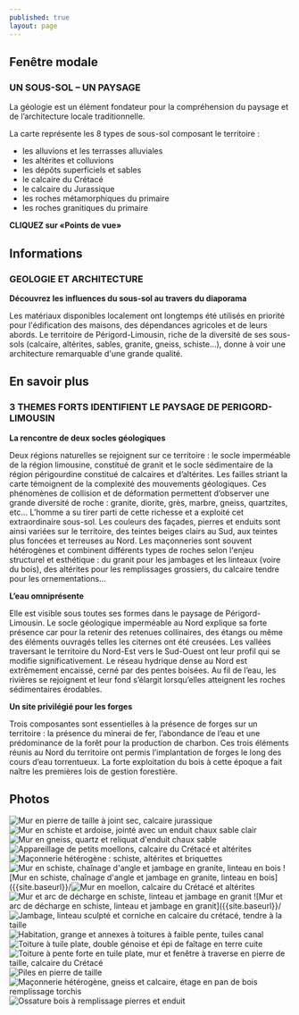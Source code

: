 ```yaml
---
published: true
layout: page
---
```


## Fenêtre modale

### UN SOUS-SOL – UN PAYSAGE

La géologie est un élément fondateur pour la compréhension du paysage et de l’architecture locale traditionnelle.

La carte représente les 8 types de sous-sol composant le territoire :

- les alluvions et les terrasses alluviales 
- les altérites et colluvions
- les dépôts superficiels et sables
- le calcaire du Crétacé
- le calcaire du Jurassique
- les roches métamorphiques du primaire
- les roches granitiques du primaire

**CLIQUEZ sur «Points de vue»**

## Informations

### GEOLOGIE ET ARCHITECTURE

**Découvrez les influences du sous-sol au travers du diaporama**

Les matériaux disponibles localement ont longtemps été utilisés en priorité pour l'édification des maisons, des dépendances agricoles et de leurs abords. Le territoire de Périgord-Limousin, riche de la diversité de ses sous-sols (calcaire, altérites, sables, granite, gneiss, schiste...), donne à voir une architecture remarquable d'une grande qualité.

## En savoir plus

### 3 THEMES FORTS IDENTIFIENT LE PAYSAGE DE PERIGORD-LIMOUSIN

**La rencontre de deux socles géologiques**

Deux régions naturelles se rejoignent sur ce territoire : le socle imperméable de la région limousine, constitué de granit et le socle sédimentaire de la région périgourdine constitué de calcaires et d’altérites. Les failles striant la carte témoignent de la complexité des mouvements géologiques. Ces phénomènes de collision et de déformation permettent d’observer une grande diversité de roche : granite, diorite, grès, marbre, gneiss, quartzites, etc… L’homme a su tirer parti de cette richesse et a exploité cet extraordinaire sous-sol. Les couleurs des façades, pierres et enduits sont ainsi variées sur le territoire, des teintes beiges clairs au Sud, aux teintes plus foncées et terreuses au Nord. Les maçonneries sont souvent hétérogènes et combinent différents types de roches selon l'enjeu structurel et esthétique : du granit pour les jambages et les linteaux (voire du bois), des altérites pour les remplissages grossiers, du calcaire tendre pour les ornementations...

**L’eau omniprésente**

Elle est visible sous toutes ses formes dans le paysage de Périgord-Limousin. Le socle géologique imperméable au Nord explique sa forte présence car pour la retenir des retenues collinaires, des étangs ou même des éléments ouvragés telles les citernes ont été creusées. Les vallées traversant le territoire du Nord-Est vers le Sud-Ouest ont leur profil qui se modifie significativement. Le réseau hydrique dense au Nord est extrêmement encaissé, cerné par des pentes boisées. Au fil de l’eau, les rivières se rejoignent et leur fond s’élargit lorsqu’elles atteignent les roches sédimentaires érodables.

**Un site privilégié pour les forges**

Trois composantes sont essentielles à la présence de forges sur un territoire : la présence du minerai de fer, l’abondance de l’eau et une prédominance de la forêt pour la production de charbon. Ces trois éléments réunis au Nord du territoire ont permis l’implantation de forges le long des cours d’eau torrentueux. La forte exploitation du bois à cette époque a fait naître les premières lois de gestion forestière.

## Photos
![Mur en pierre de taille à joint sec, calcaire jurassique]({{site.baseurl}}/data/images/3/geographie/03_GEOGRAPHIE_01.jpg)
![Mur en schiste et ardoise, jointé avec un enduit chaux sable clair]({{site.baseurl}}/data/images/3/geographie/03_GEOGRAPHIE_02.jpg)
![Mur en gneiss, quartz et reliquat d'enduit chaux sable]({{site.baseurl}}/data/images/3/geographie/03_GEOGRAPHIE_03.jpg)
![Appareillage de petits moellons, calcaire du Crétacé et altérites]({{site.baseurl}}/data/images/3/geographie/03_GEOGRAPHIE_04.jpg)
![Maçonnerie hétérogène : schiste, altérites et briquettes]({{site.baseurl}}/data/images/3/geographie/03_GEOGRAPHIE_05.jpg)
![Mur en schiste, chaînage d'angle et jambage en granite, linteau en bois]({{site.baseurl}}/data/images/3/geographie/03_GEOGRAPHIE_06.jpg)
![Mur en schiste, chaînage d'angle et jambage en granite, linteau en bois]({{site.baseurl}}/![Mur en moellon, calcaire du Crétacé et altérites]({{site.baseurl}}/data/images/3/geographie/03_GEOGRAPHIE_07.jpg)
![Mur et arc de décharge en schiste, linteau et jambage en granit]({{site.baseurl}}/data/images/3/geographie/03_GEOGRAPHIE_08.jpg)
![Mur et arc de décharge en schiste, linteau et jambage en granit]({{site.baseurl}}/![Jambage, linteau sculpté et corniche en calcaire du crétacé, tendre à la taille]({{site.baseurl}}/data/images/3/geographie/03_GEOGRAPHIE_09.jpg)
![Habitation, grange et annexes à toitures à faible pente, tuiles canal]({{site.baseurl}}/data/images/3/geographie/03_GEOGRAPHIE_10.jpg)
![Toiture à tuile plate, double génoise et épi de faîtage en terre cuite]({{site.baseurl}}/data/images/3/geographie/03_GEOGRAPHIE_11.jpg)
![Toiture à pente forte en tuile plate, mur et fenêtre à traverse en pierre de taille, calcaire du Crétacé]({{site.baseurl}}/data/images/3/geographie/03_GEOGRAPHIE_12.jpg)
![Piles en pierre de taille]({{site.baseurl}}/data/images/3/geographie/03_GEOGRAPHIE_13.jpg)
![Maçonnerie hétérogène, gneiss et calcaire, étage en pan de bois remplissage torchis]({{site.baseurl}}/data/images/3/geographie/03_GEOGRAPHIE_14.jpg)
![Ossature bois à remplissage pierres et enduit]({{site.baseurl}}/data/images/3/geographie/03_GEOGRAPHIE_15.jpg)
